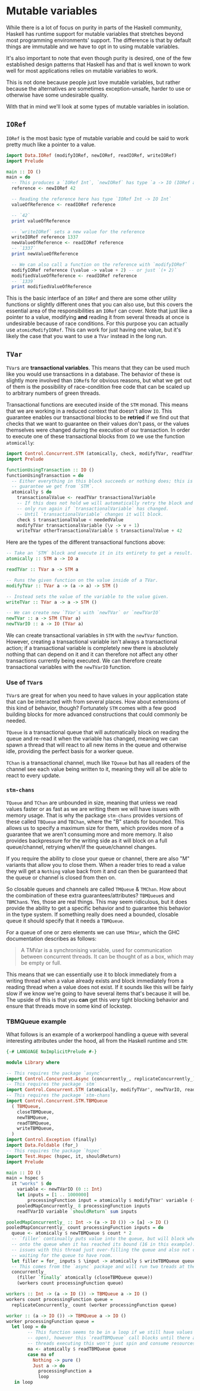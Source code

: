 # Mutable variables

While there is a lot of focus on purity in parts of the Haskell community, Haskell has runtime
support for mutable variables that stretches beyond most programming environments' support. The
difference is that by default things are immutable and we have to opt in to using mutable variables.

It's also important to note that even though purity is desired, one of the few established design
patterns that Haskell has and that is well known to work well for most applications relies on
mutable variables to work.

This is not done because people just love mutable variables, but rather because the alternatives are
sometimes exception-unsafe, harder to use or otherwise have some undesirable quality.

With that in mind we'll look at some types of mutable variables in isolation.

## `IORef`

`IORef` is the most basic type of mutable variable and could be said to work pretty much like a
pointer to a value.

```haskell
import Data.IORef (modifyIORef, newIORef, readIORef, writeIORef)
import Prelude

main :: IO ()
main = do
  -- This produces a `IORef Int`, `newIORef` has type `a -> IO (IORef a)
  reference <- newIORef 42

  -- Reading the reference here has type `IORef Int -> IO Int`
  valueOfReference <- readIORef reference

  -- `42`
  print valueOfReference

  -- `writeIORef` sets a new value for the reference
  writeIORef reference 1337
  newValueOfReference <- readIORef reference
  -- `1337`
  print newValueOfReference

  -- We can also call a function on the reference with `modifyIORef`
  modifyIORef reference (\value -> value + 2) -- or just `(+ 2)`
  modifiedValueOfReference <- readIORef reference
  -- `1339`
  print modifiedValueOfReference
```

This is the basic interface of an `IORef` and there are some other utility functions or slightly
different ones that you can also use, but this covers the essential area of the responsibilities an
`IORef` can cover. Note that just like a pointer to a value, modifying **and** reading it from
several threads at once is undesirable because of race conditions. For this purpose you can actually
use `atomicModifyIORef`. This can work for just having one value, but it's likely the case that you
want to use a `TVar` instead in the long run.

## `TVar`

`TVar`s are **transactional variables**. This means that they can be used much like you would use
transactions in a database. The behavior of these is slightly more involved than `IORef`s for
obvious reasons, but what we get out of them is the possibility of race-condition free code that can
be scaled up to arbitrary numbers of green threads.

Transactional functions are executed inside of the `STM` monad. This means that we are working in a
reduced context that doesn't allow `IO`. This guarantee enables our transactional blocks to be
**retried** if we find out that checks that we want to guarantee on their values don't pass, or the
values themselves were changed during the execution of our transaction. In order to execute one of
these transactional blocks from `IO` we use the function `atomically`:

```haskell
import Control.Concurrent.STM (atomically, check, modifyTVar, readTVar, writeTVar)
import Prelude

functionUsingTransaction :: IO ()
functionUsingTransaction = do
  -- Either everything in this block succeeds or nothing does; this is the
  -- guarantee we get from `STM`.
  atomically $ do
    transactionalValue <- readTVar transactionalVariable
    -- If this does not hold we will automatically retry the block and it will
    -- only run again if `transactionalVariable` has changed.
    -- Until `transactionalVariable` changes it will block.
    check $ transactionalValue < neededValue
    modifyTVar transactionalVariable (\v -> v + 1)
    writeTVar otherTransactionalVariable $ transactionalValue + 42
```

Here are the types of the different transactional functions above:

```haskell
-- Take an `STM` block and execute it in its entirety to get a result.
atomically :: STM a -> IO a

readTVar :: TVar a -> STM a

-- Runs the given function on the value inside of a TVar.
modifyTVar :: TVar a -> (a -> a) -> STM ()

-- Instead sets the value of the variable to the value given.
writeTVar :: TVar a -> a -> STM ()

-- We can create new `TVar`s with `newTVar` or `newTVarIO`
newTVar :: a -> STM (TVar a)
newTVarIO :: a -> IO (TVar a)
```

We can create transactional variables in `STM` with the `newTVar` function. However, creating a
transactional variable isn't always a transactional action; if a transactional variable is
completely new there is absolutely nothing that can depend on it and it can therefore not affect any
other transactions currently being executed. We can therefore create transactional variables with
the `newTVarIO` function.

### Use of `TVar`s

`TVar`s are great for when you need to have values in your application state that can be interacted
with from several places. How about extensions of this kind of behavior, though? Fortunately `STM`
comes with a few good building blocks for more advanced constructions that could commonly be needed.

`TQueue` is a transactional queue that will automatically block on reading the queue and re-read it
when the variable has changed, meaning we can spawn a thread that will react to all new items in the
queue and otherwise idle, providing the perfect basis for a worker queue.

`TChan` is a transactional channel, much like `TQueue` but has all readers of the channel see each
value being written to it, meaning they will all be able to react to every update.

### `stm-chans`

`TQueue` and `TChan` are unbounded in size, meaning that unless we read values faster or as fast as
we are writing them we will have issues with memory usage. That is why the package `stm-chans`
provides versions of these called `TBQueue` and `TBChan`, where the "B" stands for bounded. This
allows us to specify a maximum size for them, which provides more of a guarantee that we aren't
consuming more and more memory. It also provides backpressure for the writing side as it will block
on a full queue/channel, retrying when/if the queue/channel changes.

If you require the ability to close your queue or channel, there are also "M" variants that allow
you to close them. When a reader tries to read a value they will get a `Nothing` value back from it
and can then be guaranteed that the queue or channel is closed from then on.

So closable queues and channels are called `TMQueue` & `TMChan`. How about the combination of these
extra guarantees/attributes? `TBMQueue`s and `TBMChan`s. Yes, those are real things. This may seem
ridiculous, but it does provide the ability to get a specific behavior and to guarantee this
behavior in the type system. If something really does need a bounded, closable queue it should
specify that it needs a `TBMQueue`.

For a queue of one or zero elements we can use `TMVar`, which the GHC documentation describes as
follows:

> A TMVar is a synchronising variable, used for communication between concurrent threads. It can be
thought of as a box, which may be empty or full.

This means that we can essentially use it to block immediately from a writing thread when a value
already exists and block immediately from a reading thread when a value does not exist. If it sounds
like this will be fairly slow if we know we're going to have several items that's because it will
be. The upside of this is that you **can** get this very tight blocking behavior and ensure that
threads move in some kind of lockstep.

### TBMQueue example

What follows is an example of a workerpool handling a queue with several interesting attributes
under the hood, all from the Haskell runtime and `STM`:

```haskell
{-# LANGUAGE NoImplicitPrelude #-}

module Library where

-- This requires the package `async`
import Control.Concurrent.Async (concurrently_, replicateConcurrently_)
-- This requires the package `stm`
import Control.Concurrent.STM (atomically, modifyTVar', newTVarIO, readTVarIO)
-- This requires the package `stm-chans`
import Control.Concurrent.STM.TBMQueue
  ( TBMQueue,
    closeTBMQueue,
    newTBMQueue,
    readTBMQueue,
    writeTBMQueue,
  )
import Control.Exception (finally)
import Data.Foldable (for_)
-- This requires the package `hspec`
import Test.Hspec (hspec, it, shouldReturn)
import Prelude

main :: IO ()
main = hspec $
  it "works" $ do
    variable <- newTVarIO (0 :: Int)
    let inputs = [1 .. 1000000]
        processingFunction input = atomically $ modifyTVar' variable (+ input)
    pooledMapConcurrently_ 8 processingFunction inputs
    readTVarIO variable `shouldReturn` sum inputs

pooledMapConcurrently_ :: Int -> (a -> IO ()) -> [a] -> IO ()
pooledMapConcurrently_ count processingFunction inputs = do
  queue <- atomically $ newTBMQueue $ count * 2
  -- `filler` continually puts value into the queue, but will block whenever it tries to put a value
  -- onto the queue when it has reached its bound (16 in this example). This means we won't have any
  -- issues with this thread just over-filling the queue and also not consuming resources while
  -- waiting for the queue to have room.
  let filler = for_ inputs $ \input -> atomically $ writeTBMQueue queue input
  -- This comes from the `async` package and will run two treads at the same time.
  concurrently_
    (filler `finally` atomically (closeTBMQueue queue))
    (workers count processingFunction queue)

workers :: Int -> (a -> IO ()) -> TBMQueue a -> IO ()
workers count processingFunction queue =
  replicateConcurrently_ count (worker processingFunction queue)

worker :: (a -> IO ()) -> TBMQueue a -> IO ()
worker processingFunction queue =
  let loop = do
        -- This function seems to be in a loop if we still have values in the queue (i.e. it's still
        -- open), however this `readTBMQueue` call blocks until there are values, which means that any
        -- threads executing this won't just spin and consume resources.
        ma <- atomically $ readTBMQueue queue
        case ma of
          Nothing -> pure ()
          Just a -> do
            processingFunction a
            loop
   in loop
```

